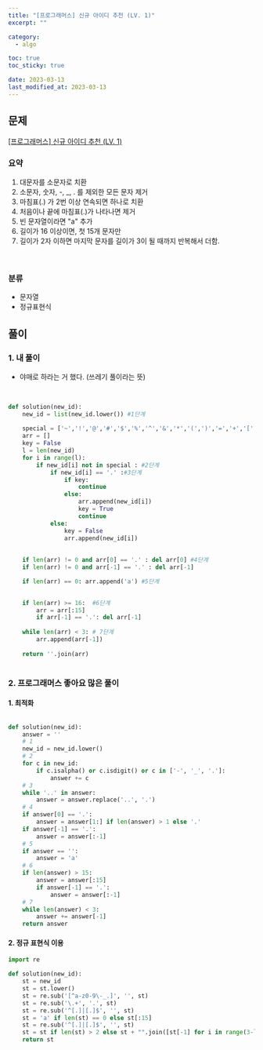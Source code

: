 ```yaml
---
title: "[프로그래머스] 신규 아이디 추천 (LV. 1)"
excerpt: ""

category:
  - algo

toc: true
toc_sticky: true

date: 2023-03-13
last_modified_at: 2023-03-13
---
```


## 문제

[[프로그래머스] 신규 아이디 추천 (LV. 1)](https://programmers.co.kr/learn/courses/30/lessons/72410)

### 요약

1. 대문자를 소문자로 치환
2. 소문자, 숫자, -, _, . 를 제외한 모든 문자 제거
3. 마침표(.) 가 2번 이상 연속되면 하나로 치환
4. 처음이나 끝에 마침표(.)가 나타나면 제거
5. 빈 문자열이라면 "a" 추가
6. 길이가 16 이상이면, 첫 15개 문자만
7. 길이가 2자 이하면 마지막 문자를 길이가 3이 될 때까지 반복해서 더함.

<br>

### 분류

- 문자열
- 정규표현식

## 풀이

### 1. 내 풀이

- 야매로 하라는 거 했다. (쓰레기 풀이라는 뜻)


<br>

```python
def solution(new_id):
    new_id = list(new_id.lower()) #1단계
    
    special = ['~','!','@','#','$','%','^','&','*','(',')','=','+','[','{',']','}',':','?',',','<','>','/'] #1단계
    arr = []
    key = False
    l = len(new_id)
    for i in range(l): 
        if new_id[i] not in special : #2단계
            if new_id[i] == '.' :#3단계
                if key: 
                    continue
                else:
                    arr.append(new_id[i])
                    key = True
                    continue
            else:
                key = False
                arr.append(new_id[i])
    
    
    if len(arr) != 0 and arr[0] == '.' : del arr[0] #4단계
    if len(arr) != 0 and arr[-1] == '.' : del arr[-1]

    if len(arr) == 0: arr.append('a') #5단계

    
    if len(arr) >= 16:  #6단계
        arr = arr[:15]
        if arr[-1] == '.': del arr[-1]
    
    while len(arr) < 3: # 7단계
        arr.append(arr[-1])
    
    return ''.join(arr)
    
```
### 2. 프로그래머스 좋아요 많은 풀이

#### 1. 최적화

```python

def solution(new_id):
    answer = ''
    # 1
    new_id = new_id.lower()
    # 2
    for c in new_id:
        if c.isalpha() or c.isdigit() or c in ['-', '_', '.']:
            answer += c
    # 3
    while '..' in answer:
        answer = answer.replace('..', '.')
    # 4
    if answer[0] == '.':
        answer = answer[1:] if len(answer) > 1 else '.'
    if answer[-1] == '.':
        answer = answer[:-1]
    # 5
    if answer == '':
        answer = 'a'
    # 6
    if len(answer) > 15:
        answer = answer[:15]
        if answer[-1] == '.':
            answer = answer[:-1]
    # 7
    while len(answer) < 3:
        answer += answer[-1]
    return answer
```

#### 2. 정규 표현식 이용

```python
import re

def solution(new_id):
    st = new_id
    st = st.lower()
    st = re.sub('[^a-z0-9\-_.]', '', st)
    st = re.sub('\.+', '.', st)
    st = re.sub('^[.]|[.]$', '', st)
    st = 'a' if len(st) == 0 else st[:15]
    st = re.sub('^[.]|[.]$', '', st)
    st = st if len(st) > 2 else st + "".join([st[-1] for i in range(3-len(st))])
    return st
```